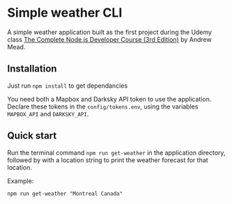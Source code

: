 # Simple weather CLI
A simple weather application built as the first project during the Udemy class [The Complete Node.js Developer Course (3rd Edition)](https://www.udemy.com/course/the-complete-nodejs-developer-course-2/) by Andrew Mead.

## Installation
Just run `npm install` to get dependancies

You need both a Mapbox and Darksky API token to use the application.
Declare these tokens in the `config/tokens.env`, using the variables `MAPBOX_API` and `DARKSKY_API`.

## Quick start
Run the terminal command `npm run get-weather` in the application directory, followed by with a location string to print the weather forecast for that location.

Example:

    npm run get-weather "Montreal Canada"
